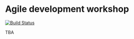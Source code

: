 # Agile development workshop

[![Build Status](https://travis-ci.org/san650/workshop.svg?branch=master)](https://travis-ci.org/san650/workshop)

TBA
